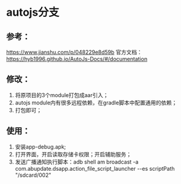 # autojs分支

## 参考：
https://www.jianshu.com/p/048229e8d59b
官方文档：https://hyb1996.github.io/AutoJs-Docs/#/documentation

## 修改：
1. 将原项目的3个module打包成aar引入；
2. autojs module内有很多远程依赖，在gradle脚本中配置通用的依赖；
3. 打包即可；

## 使用：
1. 安装app-debug.apk;
2. 打开界面，开启读取存储卡权限；开启辅助服务；
2. 发送广播通知执行脚本：adb shell am broadcast -a com.abupdate.dsapp.action_file_script_launcher --es scriptPath "/sdcard/002"
